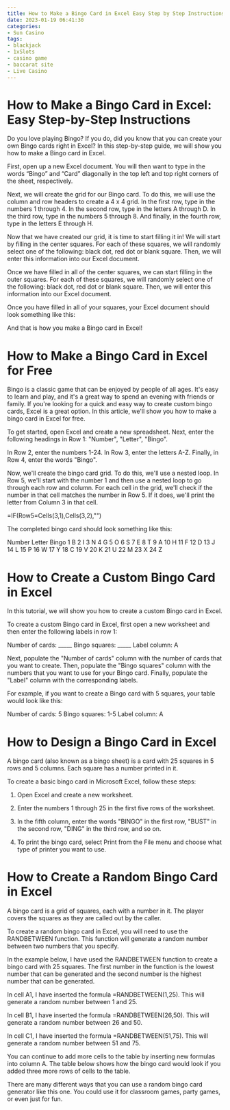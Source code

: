 ```yaml
---
title: How to Make a Bingo Card in Excel Easy Step by Step Instructions
date: 2023-01-19 06:41:30
categories:
- Sun Casino
tags:
- blackjack
- 1xSlots
- casino game
- baccarat site
- Live Casino
---
```



#  How to Make a Bingo Card in Excel: Easy Step-by-Step Instructions

Do you love playing Bingo? If you do, did you know that you can create your own Bingo cards right in Excel? In this step-by-step guide, we will show you how to make a Bingo card in Excel.

First, open up a new Excel document. You will then want to type in the words “Bingo” and “Card” diagonally in the top left and top right corners of the sheet, respectively.

Next, we will create the grid for our Bingo card. To do this, we will use the column and row headers to create a 4 x 4 grid. In the first row, type in the numbers 1 through 4. In the second row, type in the letters A through D. In the third row, type in the numbers 5 through 8. And finally, in the fourth row, type in the letters E through H.

Now that we have created our grid, it is time to start filling it in! We will start by filling in the center squares. For each of these squares, we will randomly select one of the following: black dot, red dot or blank square. Then, we will enter this information into our Excel document.

Once we have filled in all of the center squares, we can start filling in the outer squares. For each of these squares, we will randomly select one of the following: black dot, red dot or blank square. Then, we will enter this information into our Excel document.

Once you have filled in all of your squares, your Excel document should look something like this:

And that is how you make a Bingo card in Excel!

#  How to Make a Bingo Card in Excel for Free

Bingo is a classic game that can be enjoyed by people of all ages. It's easy to learn and play, and it's a great way to spend an evening with friends or family. If you're looking for a quick and easy way to create custom bingo cards, Excel is a great option. In this article, we'll show you how to make a bingo card in Excel for free.

To get started, open Excel and create a new spreadsheet. Next, enter the following headings in Row 1: "Number", "Letter", "Bingo".

In Row 2, enter the numbers 1-24. In Row 3, enter the letters A-Z. Finally, in Row 4, enter the words "Bingo".

Now, we'll create the bingo card grid. To do this, we'll use a nested loop. In Row 5, we'll start with the number 1 and then use a nested loop to go through each row and column. For each cell in the grid, we'll check if the number in that cell matches the number in Row 5. If it does, we'll print the letter from Column 3 in that cell.

=IF(Row5=Cells(3,1),Cells(3,2),"")

The completed bingo card should look something like this:

Number Letter Bingo 1 B 2 I 3 N 4 G 5 O 6 S 7 E 8 T 9 A 10 H 11 F 12 D 13 J 14 L 15 P 16 W 17 Y 18 C 19 V 20 K 21 U 22 M 23 X 24 Z

#  How to Create a Custom Bingo Card in Excel

In this tutorial, we will show you how to create a custom Bingo card in Excel.

To create a custom Bingo card in Excel, first open a new worksheet and then enter the following labels in row 1:

Number of cards: _____
Bingo squares: _____
Label column: A

Next, populate the "Number of cards" column with the number of cards that you want to create. Then, populate the "Bingo squares" column with the numbers that you want to use for your Bingo card. Finally, populate the "Label" column with the corresponding labels.

For example, if you want to create a Bingo card with 5 squares, your table would look like this:


Number of cards: 5
Bingo squares: 1-5
Label column: A

#  How to Design a Bingo Card in Excel

A bingo card (also known as a bingo sheet) is a card with 25 squares in 5 rows and 5 columns. Each square has a number printed in it.

To create a basic bingo card in Microsoft Excel, follow these steps:

1. Open Excel and create a new worksheet.

2. Enter the numbers 1 through 25 in the first five rows of the worksheet.

3. In the fifth column, enter the words "BINGO" in the first row, "BUST" in the second row, "DING" in the third row, and so on.

4. To print the bingo card, select Print from the File menu and choose what type of printer you want to use.

#  How to Create a Random Bingo Card in Excel

A bingo card is a grid of squares, each with a number in it. The player covers the squares as they are called out by the caller.

To create a random bingo card in Excel, you will need to use the RANDBETWEEN function. This function will generate a random number between two numbers that you specify.

In the example below, I have used the RANDBETWEEN function to create a bingo card with 25 squares. The first number in the function is the lowest number that can be generated and the second number is the highest number that can be generated.

In cell A1, I have inserted the formula =RANDBETWEEN(1,25). This will generate a random number between 1 and 25.

In cell B1, I have inserted the formula =RANDBETWEEN(26,50). This will generate a random number between 26 and 50.

In cell C1, I have inserted the formula =RANDBETWEEN(51,75). This will generate a random number between 51 and 75.

You can continue to add more cells to the table by inserting new formulas into column A. The table below shows how the bingo card would look if you added three more rows of cells to the table.

         


There are many different ways that you can use a random bingo card generator like this one. You could use it for classroom games, party games, or even just for fun.